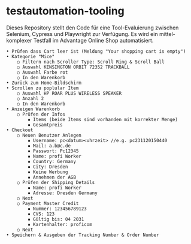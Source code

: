 # testautomation-tooling

Dieses Repository stellt den Code für eine Tool-Evaluierung zwischen Selenium, Cypress und Playwright zur Verfügung.
Es wird ein mittel-komplexer Testfall im Advantage Online Shop automatisiert.

	• Prüfen dass Cart leer ist (Meldung "Your shopping cart is empty")
	• Kategorie "Mice" 
		○ Filtern nach Scroller Type: Scroll Ring & Scroll Ball
		○ Auswahl KENSINGTON ORBIT 72352 TRACKBALL
		○ Auswahl Farbe rot
		○ In den Warenkorb
	• Zurück zum Home-Bildschirm
	• Scrollen zu poplular Item
		○ Auswahl HP ROAR PLUS WIRELESS SPEAKER
		○ Anzahl 2
		○ In den Warenkorb
	• Anzeigen Warenkorb
		○ Prüfen der Infos
			▪ Items (beide Items sind vorhanden mit korrekter Menge)
			▪ Gesamtpreis
	• Checkout
		○ Neuen Benutzer Anlegen
			▪ Username: pc<datum><uhrzeit> //e.g. pc231120150440
			▪ Mail: a.b@c.de
			▪ Passwort: Pc12345
			▪ Name: profi Worker
			▪ Country: Germany
			▪ City: Dresden
			▪ Keine Werbung
			▪ Annehmen der AGB
		○ Prüfen der Shipping Details
			▪ Name: profi Worker
			▪ Adresse: Dresden Germany
		○ Next
		○ Payment Master Credit
			▪ Nummer: 123456789123
			▪ CVS: 123
			▪ Gültig bis: 04 2031 
			▪ Kartenhalter: proficom
		○ Next
	• Speichern & Ausgeben der Tracking Number & Order Number

